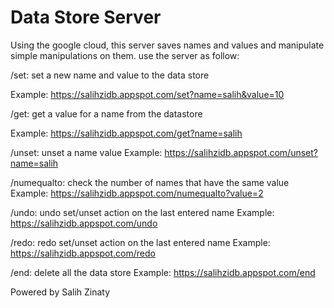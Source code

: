 # Data Store Server 
Using the google cloud, this server saves names and values and manipulate simple manipulations on them.
use the server as follow:

/set: set a new name and value to the data store

Example: https://salihzidb.appspot.com/set?name=salih&value=10

/get: get a value for a name from the datastore

Example: https://salihzidb.appspot.com/get?name=salih

/unset: unset a name value
Example: https://salihzidb.appspot.com/unset?name=salih

/numequalto: check the number of names that have the same value
Example: https://salihzidb.appspot.com/numequalto?value=2

/undo: undo set/unset action on the last entered name
Example: https://salihzidb.appspot.com/undo

/redo: redo set/unset action on the last entered name
Example: https://salihzidb.appspot.com/redo


/end: delete all the data store
Example: https://salihzidb.appspot.com/end


Powered by Salih Zinaty
